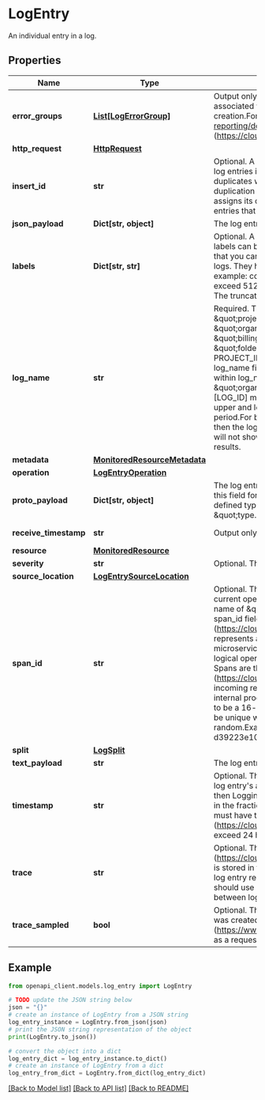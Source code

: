 # LogEntry

An individual entry in a log.

## Properties

Name | Type | Description | Notes
------------ | ------------- | ------------- | -------------
**error_groups** | [**List[LogErrorGroup]**](LogErrorGroup.md) | Output only. The Error Reporting (https://cloud.google.com/error-reporting) error groups associated with this LogEntry. Error Reporting sets the values for this field during error group creation.For more information, see View error details( https://cloud.google.com/error-reporting/docs/viewing-errors#view_error_details)This field isn&#39;t available during log routing (https://cloud.google.com/logging/docs/routing/overview) | [optional] [readonly] 
**http_request** | [**HttpRequest**](HttpRequest.md) |  | [optional] 
**insert_id** | **str** | Optional. A unique identifier for the log entry. If you provide a value, then Logging considers other log entries in the same project, with the same timestamp, and with the same insert_id to be duplicates which are removed in a single query result. However, there are no guarantees of de-duplication in the export of logs.If the insert_id is omitted when writing a log entry, the Logging API assigns its own unique identifier in this field.In queries, the insert_id is also used to order log entries that have the same log_name and timestamp values. | [optional] 
**json_payload** | **Dict[str, object]** | The log entry payload, represented as a structure that is expressed as a JSON object. | [optional] 
**labels** | **Dict[str, str]** | Optional. A map of key, value pairs that provides additional information about the log entry. The labels can be user-defined or system-defined.User-defined labels are arbitrary key, value pairs that you can use to classify logs.System-defined labels are defined by GCP services for platform logs. They have two components - a service namespace component and the attribute name. For example: compute.googleapis.com/resource_name.Cloud Logging truncates label keys that exceed 512 B and label values that exceed 64 KB upon their associated log entry being written. The truncation is indicated by an ellipsis at the end of the character string. | [optional] 
**log_name** | **str** | Required. The resource name of the log to which this log entry belongs: \&quot;projects/[PROJECT_ID]/logs/[LOG_ID]\&quot; \&quot;organizations/[ORGANIZATION_ID]/logs/[LOG_ID]\&quot; \&quot;billingAccounts/[BILLING_ACCOUNT_ID]/logs/[LOG_ID]\&quot; \&quot;folders/[FOLDER_ID]/logs/[LOG_ID]\&quot; A project number may be used in place of PROJECT_ID. The project number is translated to its corresponding PROJECT_ID internally and the log_name field will contain PROJECT_ID in queries and exports.[LOG_ID] must be URL-encoded within log_name. Example: \&quot;organizations/1234567890/logs/cloudresourcemanager.googleapis.com%2Factivity\&quot;.[LOG_ID] must be less than 512 characters long and can only include the following characters: upper and lower case alphanumeric characters, forward-slash, underscore, hyphen, and period.For backward compatibility, if log_name begins with a forward-slash, such as /projects/..., then the log entry is processed as usual, but the forward-slash is removed. Listing the log entry will not show the leading slash and filtering for a log name with a leading slash will never return any results. | [optional] 
**metadata** | [**MonitoredResourceMetadata**](MonitoredResourceMetadata.md) |  | [optional] 
**operation** | [**LogEntryOperation**](LogEntryOperation.md) |  | [optional] 
**proto_payload** | **Dict[str, object]** | The log entry payload, represented as a protocol buffer. Some Google Cloud Platform services use this field for their log entry payloads.The following protocol buffer types are supported; user-defined types are not supported:\&quot;type.googleapis.com/google.cloud.audit.AuditLog\&quot; \&quot;type.googleapis.com/google.appengine.logging.v1.RequestLog\&quot; | [optional] 
**receive_timestamp** | **str** | Output only. The time the log entry was received by Logging. | [optional] [readonly] 
**resource** | [**MonitoredResource**](MonitoredResource.md) |  | [optional] 
**severity** | **str** | Optional. The severity of the log entry. The default value is LogSeverity.DEFAULT. | [optional] 
**source_location** | [**LogEntrySourceLocation**](LogEntrySourceLocation.md) |  | [optional] 
**span_id** | **str** | Optional. The ID of the Cloud Trace (https://cloud.google.com/trace) span associated with the current operation in which the log is being written. For example, if a span has the REST resource name of \&quot;projects/some-project/traces/some-trace/spans/some-span-id\&quot;, then the span_id field is \&quot;some-span-id\&quot;.A Span (https://cloud.google.com/trace/docs/reference/v2/rest/v2/projects.traces/batchWrite#Span) represents a single operation within a trace. Whereas a trace may involve multiple different microservices running on multiple different machines, a span generally corresponds to a single logical operation being performed in a single instance of a microservice on one specific machine. Spans are the nodes within the tree that is a trace.Applications that are instrumented for tracing (https://cloud.google.com/trace/docs/setup) will generally assign a new, unique span ID on each incoming request. It is also common to create and record additional spans corresponding to internal processing elements as well as issuing requests to dependencies.The span ID is expected to be a 16-character, hexadecimal encoding of an 8-byte array and should not be zero. It should be unique within the trace and should, ideally, be generated in a manner that is uniformly random.Example values: 000000000000004a 7a2190356c3fc94b 0000f00300090021 d39223e101960076 | [optional] 
**split** | [**LogSplit**](LogSplit.md) |  | [optional] 
**text_payload** | **str** | The log entry payload, represented as a Unicode string (UTF-8). | [optional] 
**timestamp** | **str** | Optional. The time the event described by the log entry occurred. This time is used to compute the log entry&#39;s age and to enforce the logs retention period. If this field is omitted in a new log entry, then Logging assigns it the current time. Timestamps have nanosecond accuracy, but trailing zeros in the fractional seconds might be omitted when the timestamp is displayed.Incoming log entries must have timestamps that don&#39;t exceed the logs retention period (https://cloud.google.com/logging/quotas#logs_retention_periods) in the past, and that don&#39;t exceed 24 hours in the future. Log entries outside those time boundaries are rejected by Logging. | [optional] 
**trace** | **str** | Optional. The REST resource name of the trace being written to Cloud Trace (https://cloud.google.com/trace) in association with this log entry. For example, if your trace data is stored in the Cloud project \&quot;my-trace-project\&quot; and if the service that is creating the log entry receives a trace header that includes the trace ID \&quot;12345\&quot;, then the service should use \&quot;projects/my-trace-project/traces/12345\&quot;.The trace field provides the link between logs and traces. By using this field, you can navigate from a log entry to a trace. | [optional] 
**trace_sampled** | **bool** | Optional. The sampling decision of the span associated with the log entry at the time the log entry was created. This field corresponds to the sampled flag in the W3C trace-context specification (https://www.w3.org/TR/trace-context/#sampled-flag). A non-sampled trace value is still useful as a request correlation identifier. The default is False. | [optional] 

## Example

```python
from openapi_client.models.log_entry import LogEntry

# TODO update the JSON string below
json = "{}"
# create an instance of LogEntry from a JSON string
log_entry_instance = LogEntry.from_json(json)
# print the JSON string representation of the object
print(LogEntry.to_json())

# convert the object into a dict
log_entry_dict = log_entry_instance.to_dict()
# create an instance of LogEntry from a dict
log_entry_from_dict = LogEntry.from_dict(log_entry_dict)
```
[[Back to Model list]](../README.md#documentation-for-models) [[Back to API list]](../README.md#documentation-for-api-endpoints) [[Back to README]](../README.md)


